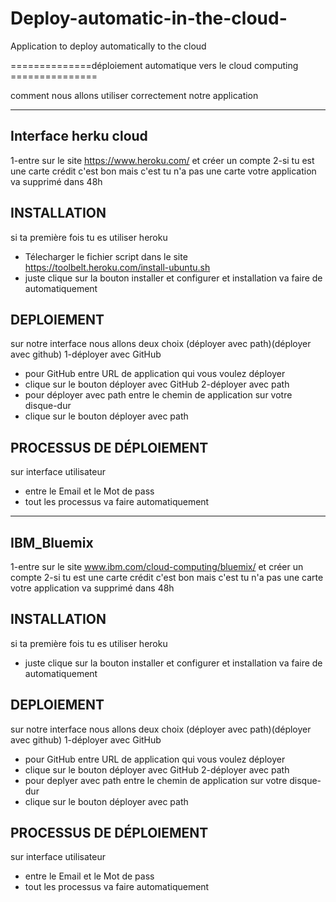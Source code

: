 # Deploy-automatic-in-the-cloud-
Application to deploy automatically to the cloud

==============déploiement automatique vers le cloud computing ===============

comment nous allons utiliser correctement notre application

----------------------
Interface herku cloud
----------------------

1-entre sur le site https://www.heroku.com/ et créer un compte
2-si tu est une carte crédit c'est bon mais c'est tu n'a pas une carte votre application va supprimé dans 48h


INSTALLATION
------------
si ta première fois tu es utiliser heroku
* Télecharger le fichier  script dans le site https://toolbelt.heroku.com/install-ubuntu.sh
* juste clique sur la bouton installer et configurer et installation va faire de automatiquement


DEPLOIEMENT
------------
sur notre interface nous allons deux choix (déployer avec path)(déployer avec github)
1-déployer avec GitHub
* pour GitHub entre URL de application qui vous voulez déployer
* clique sur le bouton déployer avec GitHub
2-déployer avec path
* pour déployer avec path entre le chemin de application sur votre disque-dur
* clique sur le bouton déployer avec path


PROCESSUS DE DÉPLOIEMENT
-----------------------
sur interface utilisateur
* entre le Email et le Mot de pass
* tout les processus va faire automatiquement


----------------------
IBM_Bluemix
----------------------


1-entre sur le site www.ibm.com/cloud-computing/bluemix/ et créer un compte
2-si tu est une carte crédit c'est bon mais c'est tu n'a pas une carte votre application va supprimé dans 48h


INSTALLATION
------------
si ta première fois tu es utiliser heroku
* juste clique sur la bouton installer et configurer et installation va faire de automatiquement


DEPLOIEMENT
------------
sur notre interface nous allons deux choix (déployer avec path)(déployer avec github)
1-déployer avec GitHub
* pour GitHub entre URL de application qui vous voulez déployer
* clique sur le bouton déployer avec GitHub
2-déployer avec path
* pour deplyer avec path entre le chemin de application sur votre disque-dur
* clique sur le bouton déployer avec path


PROCESSUS DE DÉPLOIEMENT
-----------------------
sur interface utilisateur
* entre le Email et le Mot de pass
* tout les processus va faire automatiquement

